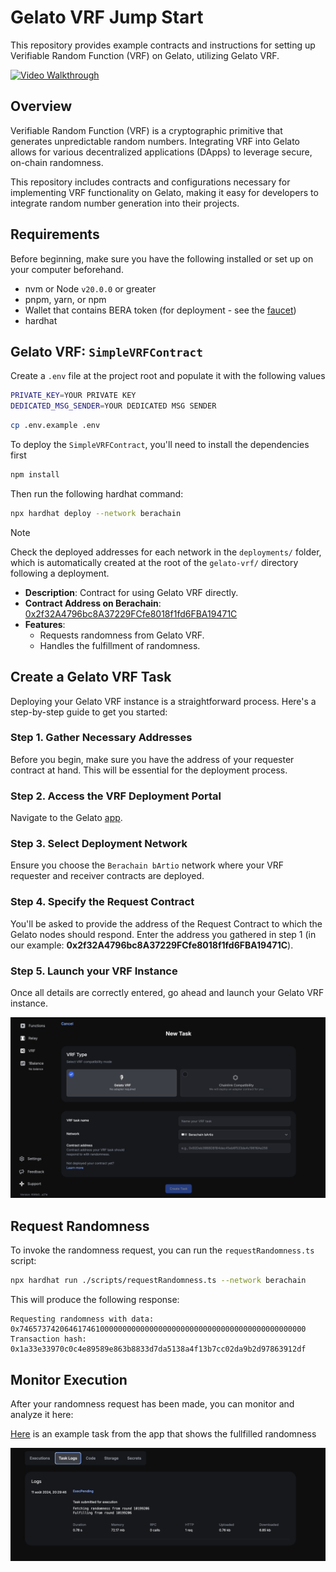 # Gelato VRF Jump Start

This repository provides example contracts and instructions for setting up Verifiable Random Function (VRF) on Gelato, utilizing Gelato VRF.

[![Video Walkthrough](https://img.youtube.com/vi/cUPjQYoH2OE/0.jpg)](https://youtu.be/cUPjQYoH2OE)

## Overview

Verifiable Random Function (VRF) is a cryptographic primitive that generates unpredictable random numbers. Integrating VRF into Gelato allows for various decentralized applications (DApps) to leverage secure, on-chain randomness.

This repository includes contracts and configurations necessary for implementing VRF functionality on Gelato, making it easy for developers to integrate random number generation into their projects.

## Requirements

Before beginning, make sure you have the following installed or set up on your computer beforehand.  
- nvm or Node `v20.0.0` or greater
- pnpm, yarn, or npm 
- Wallet that contains BERA token (for deployment - see the [faucet](https://artio.faucet.berachain.com/))
- hardhat

## Gelato VRF: `SimpleVRFContract`

Create a `.env` file at the project root and populate it with the following values

```bash
PRIVATE_KEY=YOUR PRIVATE KEY
DEDICATED_MSG_SENDER=YOUR DEDICATED MSG SENDER
```

```bash
cp .env.example .env
```

To deploy the `SimpleVRFContract`, you'll need to install the dependencies first

```bash
npm install
```

Then run the following hardhat command:

```bash
npx hardhat deploy --network berachain
```

> [!NOTE]  
> Check the deployed addresses for each network in the `deployments/` folder, which is automatically created at the root of the `gelato-vrf/` directory following a deployment.


- **Description**: Contract for using Gelato VRF directly.
- **Contract Address on Berachain**: [0x2f32A4796bc8A37229FCfe8018f1fd6FBA19471C](https://bartio.beratrail.io/address/0x2f32A4796bc8A37229FCfe8018f1fd6FBA19471C)
- **Features**:
  - Requests randomness from Gelato VRF.
  - Handles the fulfillment of randomness.

## Create a Gelato VRF Task

Deploying your Gelato VRF instance is a straightforward process. Here's a step-by-step guide to get you started:

### Step 1. Gather Necessary Addresses
Before you begin, make sure you have the address of your requester contract at hand. This will be essential for the deployment process.

### Step 2. Access the VRF Deployment Portal
Navigate to the Gelato [app](https://app.gelato.network/vrf).

### Step 3. Select Deployment Network
Ensure you choose the `Berachain bArtio` network where your VRF requester and receiver contracts are deployed.

### Step 4. Specify the Request Contract
You'll be asked to provide the address of the Request Contract to which the Gelato nodes should respond. Enter the address you gathered in step 1 (in our example: **0x2f32A4796bc8A37229FCfe8018f1fd6FBA19471C**).

### Step 5. Launch your VRF Instance
Once all details are correctly entered, go ahead and launch your Gelato VRF instance.

![NewTask](./assets/newtask.png)

## Request Randomness

To invoke the randomness request, you can run the `requestRandomness.ts` script:

```bash
npx hardhat run ./scripts/requestRandomness.ts --network berachain
```

This will produce the following response:
```
Requesting randomness with data: 0x7465737420646174610000000000000000000000000000000000000000000000
Transaction hash: 0x1a33e33970c0c4e89589e863b8833d7da5138a4f13b7cc02da9b2d97863912df
```

## Monitor Execution

After your randomness request has been made, you can monitor and analyze it here:

[Here](https://app.gelato.network/functions/task/0x904a1cdf1d09ec7f237a887bd6924d9116351a329c5f52a64d62bdcb9b9b5568:80084?origin=vrf) is an example task from the app that shows the fullfilled randomness


![Monitoring](./assets/monitoring.png)